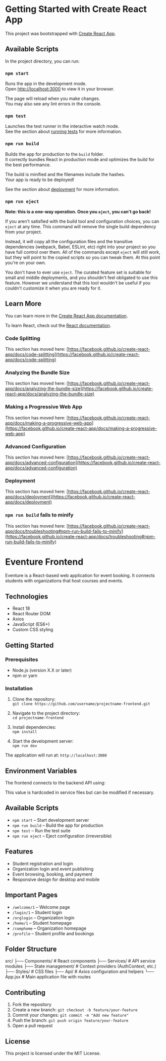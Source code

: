 # Getting Started with Create React App

This project was bootstrapped with [Create React App](https://github.com/facebook/create-react-app).

## Available Scripts

In the project directory, you can run:

### `npm start`

Runs the app in the development mode.\
Open [http://localhost:3000](http://localhost:3000) to view it in your browser.

The page will reload when you make changes.\
You may also see any lint errors in the console.

### `npm test`

Launches the test runner in the interactive watch mode.\
See the section about [running tests](https://facebook.github.io/create-react-app/docs/running-tests) for more information.

### `npm run build`

Builds the app for production to the `build` folder.\
It correctly bundles React in production mode and optimizes the build for the best performance.

The build is minified and the filenames include the hashes.\
Your app is ready to be deployed!

See the section about [deployment](https://facebook.github.io/create-react-app/docs/deployment) for more information.

### `npm run eject`

**Note: this is a one-way operation. Once you `eject`, you can't go back!**

If you aren't satisfied with the build tool and configuration choices, you can `eject` at any time. This command will remove the single build dependency from your project.

Instead, it will copy all the configuration files and the transitive dependencies (webpack, Babel, ESLint, etc) right into your project so you have full control over them. All of the commands except `eject` will still work, but they will point to the copied scripts so you can tweak them. At this point you're on your own.

You don't have to ever use `eject`. The curated feature set is suitable for small and middle deployments, and you shouldn't feel obligated to use this feature. However we understand that this tool wouldn't be useful if you couldn't customize it when you are ready for it.

## Learn More

You can learn more in the [Create React App documentation](https://facebook.github.io/create-react-app/docs/getting-started).

To learn React, check out the [React documentation](https://reactjs.org/).

### Code Splitting

This section has moved here: [https://facebook.github.io/create-react-app/docs/code-splitting](https://facebook.github.io/create-react-app/docs/code-splitting)

### Analyzing the Bundle Size

This section has moved here: [https://facebook.github.io/create-react-app/docs/analyzing-the-bundle-size](https://facebook.github.io/create-react-app/docs/analyzing-the-bundle-size)

### Making a Progressive Web App

This section has moved here: [https://facebook.github.io/create-react-app/docs/making-a-progressive-web-app](https://facebook.github.io/create-react-app/docs/making-a-progressive-web-app)

### Advanced Configuration

This section has moved here: [https://facebook.github.io/create-react-app/docs/advanced-configuration](https://facebook.github.io/create-react-app/docs/advanced-configuration)

### Deployment

This section has moved here: [https://facebook.github.io/create-react-app/docs/deployment](https://facebook.github.io/create-react-app/docs/deployment)

### `npm run build` fails to minify

This section has moved here: [https://facebook.github.io/create-react-app/docs/troubleshooting#npm-run-build-fails-to-minify](https://facebook.github.io/create-react-app/docs/troubleshooting#npm-run-build-fails-to-minify)


# Eventure Frontend

Eventure is a React-based web application for event booking. It connects students with organizations that host courses and events.

## Technologies

- React 18  
- React Router DOM  
- Axios  
- JavaScript (ES6+)  
- Custom CSS styling  

## Getting Started

### Prerequisites

- Node.js (version X.X or later)  
- npm or yarn

### Installation

1. Clone the repository:  
   `git clone https://github.com/username/projectname-frontend.git`

2. Navigate to the project directory:  
   `cd projectname-frontend`

3. Install dependencies:  
   `npm install`

4. Start the development server:  
   `npm run dev`

The application will run at: `http://localhost:3000`

## Environment Variables

The frontend connects to the backend API using:



This value is hardcoded in service files but can be modified if necessary.

## Available Scripts

- `npm start` – Start development server  
- `npm run build` – Build the app for production  
- `npm test` – Run the test suite  
- `npm run eject` – Eject configuration (irreversible)

## Features

- Student registration and login  
- Organization login and event publishing  
- Event browsing, booking, and payment  
- Responsive design for desktop and mobile

## Important Pages

- `/welcome/1` – Welcome page  
- `/login/1` – Student login  
- `/orglogin` – Organization login  
- `/home/1` – Student homepage  
- `/comphome` – Organization homepage  
- `/profile` – Student profile and bookings

## Folder Structure

src/
├── Components/ # React components
├── Services/ # API service modules
├── State management/ # Context providers (AuthContext, etc.)
├── Styles/ # CSS files
├── Api/ # Axios configuration and helpers
└── App.jsx # Main application file with routes


## Contributing

1. Fork the repository  
2. Create a new branch: `git checkout -b feature/your-feature`  
3. Commit your changes: `git commit -m "Add new feature"`  
4. Push the branch: `git push origin feature/your-feature`  
5. Open a pull request

## License

This project is licensed under the MIT License.
